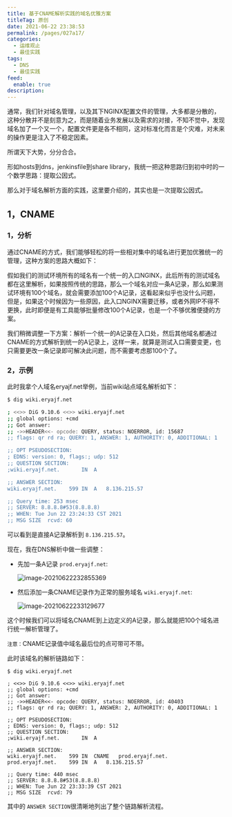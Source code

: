 ```yaml
---
title: 基于CNAME解析实践的域名优雅方案
titleTag: 原创
date: 2021-06-22 23:38:53
permalink: /pages/027a17/
categories: 
  - 运维观止
  - 最佳实践
tags: 
  - DNS
  - 最佳实践
feed: 
  enable: true
description: 
---
```


通常，我们针对域名管理，以及其下NGINX配置文件的管理，大多都是分散的，这种分散并不是刻意为之，而是随着业务发展以及需求的对接，不知不觉中，发现域名加了一个又一个，配置文件更是各不相同，这对标准化而言是个灾难，对未来的操作更是注入了不稳定因素。

所谓天下大势，分分合合。

形如hosts到dns，jenkinsfile到share library，我统一把这种思路归到初中时的一个数学思路：提取公因式。

那么对于域名解析方面的实践，这里要介绍的，其实也是一次提取公因式。

## 1，CNAME

### 1，分析

通过CNAME的方式，我们能够轻松的将一些相对集中的域名进行更加优雅统一的管理，这种方案的思路大概如下：

假如我们的测试环境所有的域名有一个统一的入口NGINX，此后所有的测试域名都在这里解析，如果按照传统的思路，那么一个域名对应一条A记录，那么如果测试环境有100个域名，就会需要添加100个A记录，这看起来似乎也没什么问题，但是，如果这个时候因为一些原因，此入口NGINX需要迁移，或者外网IP不得不更换，此时即便是有工具能够批量修改100个A记录，也是一个不够优雅便捷的方案。

我们稍微调整一下方案：解析一个统一的A记录在入口处，然后其他域名都通过CNAME的方式解析到统一的A记录上，这样一来，就算是测试入口需要变更，也只需要更改一条记录即可解决此问题，而不需要考虑那100个了。

### 2，示例

此时我拿个人域名eryajf.net举例，当前wiki站点域名解析如下：

```sh
$ dig wiki.eryajf.net

; <<>> DiG 9.10.6 <<>> wiki.eryajf.net
;; global options: +cmd
;; Got answer:
;; ->>HEADER<<- opcode: QUERY, status: NOERROR, id: 15687
;; flags: qr rd ra; QUERY: 1, ANSWER: 1, AUTHORITY: 0, ADDITIONAL: 1

;; OPT PSEUDOSECTION:
; EDNS: version: 0, flags:; udp: 512
;; QUESTION SECTION:
;wiki.eryajf.net.		IN	A

;; ANSWER SECTION:
wiki.eryajf.net.	599	IN	A	8.136.215.57

;; Query time: 253 msec
;; SERVER: 8.8.8.8#53(8.8.8.8)
;; WHEN: Tue Jun 22 23:24:33 CST 2021
;; MSG SIZE  rcvd: 60
```

可以看到是直接A记录解析到 `8.136.215.57`。

现在，我在DNS解析中做一些调整：

- 先加一条A记录 `prod.eryajf.net`:

  ![image-20210622232855369](http://t.eryajf.net/imgs/2021/09/bfbc3079914a13b8.jpg)

- 然后添加一条CNAME记录作为正常的服务域名 `wiki.eryajf.net`:

  ![image-20210622233129677](http://t.eryajf.net/imgs/2021/09/c66e43d18f333430.jpg)


这个时候我们可以将域名CNAME到上边定义的A记录，那么就能把100个域名进行统一解析管理了。

`注意：`CNAME记录值中域名最后位的点可带可不带。

此时该域名的解析链路如下：

```
$ dig wiki.eryajf.net

; <<>> DiG 9.10.6 <<>> wiki.eryajf.net
;; global options: +cmd
;; Got answer:
;; ->>HEADER<<- opcode: QUERY, status: NOERROR, id: 40403
;; flags: qr rd ra; QUERY: 1, ANSWER: 2, AUTHORITY: 0, ADDITIONAL: 1

;; OPT PSEUDOSECTION:
; EDNS: version: 0, flags:; udp: 512
;; QUESTION SECTION:
;wiki.eryajf.net.		IN	A

;; ANSWER SECTION:
wiki.eryajf.net.	599	IN	CNAME	prod.eryajf.net.
prod.eryajf.net.	599	IN	A	8.136.215.57

;; Query time: 440 msec
;; SERVER: 8.8.8.8#53(8.8.8.8)
;; WHEN: Tue Jun 22 23:33:39 CST 2021
;; MSG SIZE  rcvd: 79
```

其中的 `ANSWER SECTION`很清晰地列出了整个链路解析流程。
